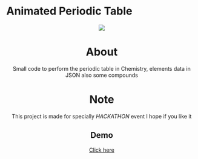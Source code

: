 # Animated Periodic Table

<div align="center">
<img src="https://telegra.ph/file/2bd6027c40574870ca848.jpg"
altr="periodic" border="0">

# About
Small code to perform the periodic table in Chemistry, elements data in JSON
also some compounds 

# Note
This project is made for specially *HACKATHON* event 
I hope if you like it

## Demo
[Click here](https://617da95818edaa1d8af0dd8c--sleepy-raman-131813.netlify.app/)
